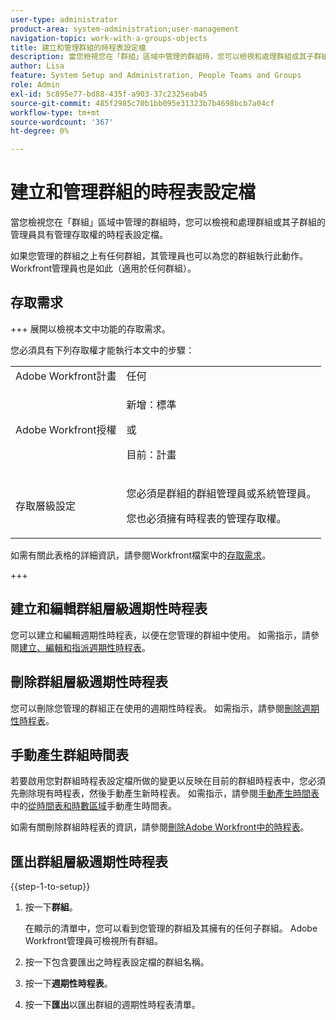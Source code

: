 ```yaml
---
user-type: administrator
product-area: system-administration;user-management
navigation-topic: work-with-a-groups-objects
title: 建立和管理群組的時程表設定檔
description: 當您檢視您在「群組」區域中管理的群組時，您可以檢視和處理群組或其子群組的管理員具有管理存取權的時程表設定檔。
author: Lisa
feature: System Setup and Administration, People Teams and Groups
role: Admin
exl-id: 5c895e77-bd88-435f-a903-37c2325eab45
source-git-commit: 485f2985c70b1bb095e31323b7b4698bcb7a04cf
workflow-type: tm+mt
source-wordcount: '367'
ht-degree: 0%

---
```


# 建立和管理群組的時程表設定檔

<!--
<p data-mc-conditions="QuicksilverOrClassic.Draft mode">Do this to other step articles about objects and groups? Remove steps and point to main article; add group or step in that article. Already done previously for approval processes.</p>
-->

當您檢視您在「群組」區域中管理的群組時，您可以檢視和處理群組或其子群組的管理員具有管理存取權的時程表設定檔。

如果您管理的群組之上有任何群組，其管理員也可以為您的群組執行此動作。 Workfront管理員也是如此（適用於任何群組）。

## 存取需求

+++ 展開以檢視本文中功能的存取需求。

您必須具有下列存取權才能執行本文中的步驟：

<table style="table-layout:auto"> 
 <col> 
 <col> 
 <tbody> 
  <tr> 
   <td role="rowheader">Adobe Workfront計畫</td> 
   <td>任何</td> 
  </tr> 
  <tr> 
   <td role="rowheader">Adobe Workfront授權</td>
   <td><p>新增：標準</p>
       <p>或</p>
       <p>目前：計畫</p></td>
  <tr> 
   <td role="rowheader">存取層級設定</td> 
   <td><p>您必須是群組的群組管理員或系統管理員。</p>
   <p>您也必須擁有時程表的管理存取權。</p></td>
  </tr>
  </tr> 
 </tbody> 
</table>

如需有關此表格的詳細資訊，請參閱Workfront檔案中的[存取需求](/help/quicksilver/administration-and-setup/add-users/access-levels-and-object-permissions/access-level-requirements-in-documentation.md)。

+++

## 建立和編輯群組層級週期性時程表

您可以建立和編輯週期性時程表，以便在您管理的群組中使用。 如需指示，請參閱[建立、編輯和指派週期性時程表](../../../timesheets/create-and-manage-timesheets/create-timesheet-profiles.md)。

## 刪除群組層級週期性時程表

您可以刪除您管理的群組正在使用的週期性時程表。 如需指示，請參閱[刪除週期性時程表](../../../timesheets/create-and-manage-timesheets/delete-timesheet-profiles.md)。

## 手動產生群組時間表

若要啟用您對群組時程表設定檔所做的變更以反映在目前的群組時程表中，您必須先刪除現有時程表，然後手動產生新時程表。 如需指示，請參閱[手動產生時間表](../../../timesheets/create-and-manage-timesheets/manually-generate-timesheets.md)中的[從時間表和時數區域](../../../timesheets/create-and-manage-timesheets/manually-generate-timesheets.md#manually)手動產生時間表。

如需有關刪除群組時程表的資訊，請參閱[刪除Adobe Workfront中的時程表](../../../timesheets/create-and-manage-timesheets/delete-timesheets.md)。

## 匯出群組層級週期性時程表

{{step-1-to-setup}}

1. 按一下&#x200B;**群組**。

   在顯示的清單中，您可以看到您管理的群組及其擁有的任何子群組。 Adobe Workfront管理員可檢視所有群組。

1. 按一下包含要匯出之時程表設定檔的群組名稱。
1. 按一下&#x200B;**週期性時程表**。
1. 按一下&#x200B;**匯出**&#x200B;以匯出群組的週期性時程表清單。
